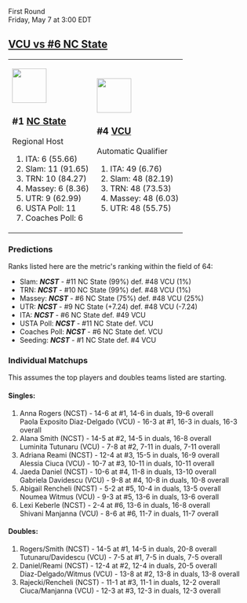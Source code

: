 First Round  
Friday, May 7 at 3:00 EDT
## [VCU vs #6 NC State](https://www.ncaa.com/game/5833670) 

<table><tr><td>  

<a href="../index.md"><img src="https://www.ncaa.com/sites/default/files/images/logos/schools/n/north-carolina-st.70.png" width="70" height="70" /></a>  

<h3>#1 <a href="../index.md">NC State</a></h3>  

Regional Host  

<ol>  
<li>ITA: 6 (55.66)</li>  
<li>Slam: 11 (91.65)</li>  
<li>TRN: 10 (84.27)</li>  
<li>Massey: 6 (8.36)</li>  
<li>UTR: 9 (62.99)</li>  
<li>USTA Poll: 11</li>  
<li>Coaches Poll: 6</li>  
</ol>  

</td><td>  

<a href="../index.md"><img src="https://www.ncaa.com/sites/default/files/images/logos/schools/v/vcu.70.png" width="70" height="70" /></a>  

<h3>#4 <a href="../index.md">VCU</a></h3>  

Automatic Qualifier  

<ol>  
<li>ITA: 49 (6.76)</li>  
<li>Slam: 48 (82.19)</li>  
<li>TRN: 48 (73.53)</li>  
<li>Massey: 48 (6.03)</li>  
<li>UTR: 48 (55.75)</li>  
</ol>  

</td></tr></table>  

### Predictions  

Ranks listed here are the metric's ranking within the field of 64:  
- Slam: ***NCST*** - #11 NC State (99%) def. #48 VCU (1%)  
- TRN: ***NCST*** - #10 NC State (99%) def. #48 VCU (1%)  
- Massey: ***NCST*** - #6 NC State (75%) def. #48 VCU (25%)  
- UTR: ***NCST*** - #9 NC State (+7.24) def. #48 VCU (-7.24)  
- ITA: ***NCST*** - #6 NC State def. #49 VCU  
- USTA Poll: ***NCST*** - #11 NC State def. VCU  
- Coaches Poll: ***NCST*** - #6 NC State def. VCU  
- Seeding: ***NCST*** - #1 NC State def. #4 VCU  

### Individual Matchups  

This assumes the top players and doubles teams listed are starting.  

#### Singles:  
1. Anna Rogers (NCST) - 14-6 at #1, 14-6 in duals, 19-6 overall  
   Paola Exposito Diaz-Delgado (VCU) - 16-3 at #1, 16-3 in duals, 16-3 overall
2. Alana Smith (NCST) - 14-5 at #2, 14-5 in duals, 16-8 overall  
   Luminita Tutunaru (VCU) - 7-8 at #2, 7-11 in duals, 7-11 overall
3. Adriana Reami (NCST) - 12-4 at #3, 15-5 in duals, 16-9 overall  
   Alessia Ciuca (VCU) - 10-7 at #3, 10-11 in duals, 10-11 overall
4. Jaeda Daniel (NCST) - 10-6 at #4, 11-8 in duals, 13-10 overall  
   Gabriela Davidescu (VCU) - 9-8 at #4, 10-8 in duals, 10-8 overall
5. Abigail Rencheli (NCST) - 5-2 at #5, 10-4 in duals, 13-5 overall  
   Noumea Witmus (VCU) - 9-3 at #5, 13-6 in duals, 13-6 overall
6. Lexi Keberle (NCST) - 2-4 at #6, 13-6 in duals, 16-8 overall  
   Shivani Manjanna (VCU) - 8-6 at #6, 11-7 in duals, 11-7 overall

#### Doubles:  
1. Rogers/Smith (NCST) - 14-5 at #1, 14-5 in duals, 20-8 overall  
   Tutunaru/Davidescu (VCU) - 7-5 at #1, 7-5 in duals, 7-5 overall
2. Daniel/Reami (NCST) - 12-4 at #2, 12-4 in duals, 20-5 overall  
   Diaz-Delgado/Witmus (VCU) - 13-8 at #2, 13-8 in duals, 13-8 overall
3. Rajecki/Rencheli (NCST) - 11-1 at #3, 11-1 in duals, 12-2 overall  
   Ciuca/Manjanna (VCU) - 12-3 at #3, 12-3 in duals, 12-3 overall